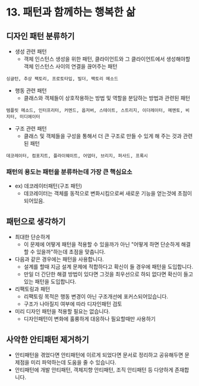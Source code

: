# 13. 패턴과 함께하는 행복한 삶

## 디자인 패턴 분류하기

- 생성 관련 패턴
  - 객체 인스턴스 생성을 위한 패턴, 클라이언트와 그 클라이언트에서 생성해야할 객체 인스턴스 사이의 연결을 끊어주는 패턴

```
싱글턴, 추상 팩토리, 프로토타입, 빌더, 팩토리 메소드
```

- 행동 관련 패턴
  - 클래스와 객체들이 상호작용하는 방법 및 역할을 분담하는 방법과 관련된 패턴

```
템플릿 메소드, 인터프리터, 커멘드, 옵저버, 스테이트, 스트리지, 이더레이터, 메멘토, 비지터, 미디에이터
```

- 구조 관련 패턴
  - 클래스 및 객체들을 구성을 통해서 더 큰 구조로 만들 수 있게 해 주는 것과 관련된 패턴

```
데코레이터, 컴포지트, 플라이웨이트, 어뎁터, 브리지, 퍼사드, 프록시
```

### 패턴의 용도는 패턴을 분류하는데 가장 큰 핵심요소

- ex) 데코레이터패턴(구조 패턴)
  - 데코레이터는 객체를 동적으로 변화시킴으로써 새로운 기능을 얻는것에 초점이 되어있음.

## 패턴으로 생각하기

- 최대한 단순하게
  - 이 문제에 어떻게 패턴을 적용할 수 있을까가 아닌 "어떻게 하면 단순하게 해결할 수 있을까"하는데 초점을 맞춥니다.
- 다음과 같은 경우에는 패턴을 사용합니다.
  - 설계를 할때 지금 설계 문제에 적합하다고 확신이 들 경우에 패턴을 도입합니다.
  - 만일 더 간단한 해결 방법이 있다면 그것을 최우선으로 하되 없다면 확신이 들고 있는 패턴을 도입합니다.
- 리팩토링과 패턴
  - 리팩토링 목적은 행동 변경이 아닌 구조개선에 포커스되어있습니다.
  - 구조가 나아질지 여부에 따라 디자인패턴 검토
- 미리 디자인 패턴을 적용할 필요는 없습니다.
  - 디자인패턴이 변화에 훌륭하게 대응하나 필요할때만 사용하기

## 사악한 안티패턴 제거하기

- 안티패턴을 겪었다면 안티패턴에 이르게 되었다면 문서로 정리하고 공유해두면 문제점을 미리 파악하는데 도움을 줄 수 있습니다.
- 안티패턴에 개발 안티패턴, 객체지향 안티패턴, 조직 안티패턴 등 다양하게 존재합니다.
